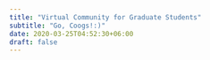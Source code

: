 ```yaml
---
title: "Virtual Community for Graduate Students"
subtitle: "Go, Coogs!:)"
date: 2020-03-25T04:52:30+06:00
draft: false
---
```


<!-- You can add a short description if you want -->
